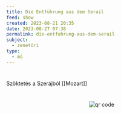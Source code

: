 ```yaml
---
title: Die Entführung aus dem Serail
feed: show
created: 2023-08-21 20:35
date: 2023-08-27 07:38
permalink: die-entfuhrung-aus-dem-serail
subject:
  - zenetöri
type:
  - mű
---
```

#
Szöktetés a Szerájból
[[Mozart]]



#
<p style="text-align: center;"><img src="https://chart.googleapis.com/chart?cht=qr&chl=https://notes.andrasdenes.com/die-entfuhrung-aus-dem-serail&chs=180x180&choe=UTF-8&chld=L|2" alt="qr code"></p>

